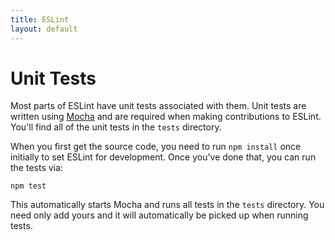 ```yaml
---
title: ESLint
layout: default
---
```

# Unit Tests

Most parts of ESLint have unit tests associated with them. Unit tests are written using [Mocha](http://visionmedia.github.io/mocha/) and are required when making contributions to ESLint. You'll find all of the unit tests in the `tests` directory.

When you first get the source code, you need to run `npm install` once initially to set ESLint for development. Once you've done that, you can run the tests via:

    npm test

This automatically starts Mocha and runs all tests in the `tests` directory. You need only add yours and it will automatically be picked up when running tests.
